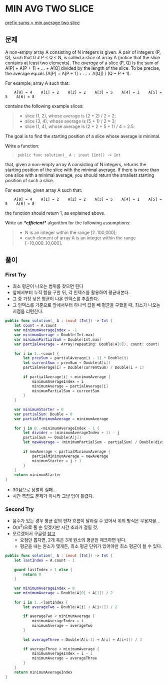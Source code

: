 # MIN AVG TWO SLICE

[prefix sums > min average two slice](https://app.codility.com/programmers/lessons/5-prefix_sums/min_avg_two_slice/)



## 문제

A non-empty array A consisting of N integers is given. A pair of integers (P, Q), such that 0 ≤ P < Q < N, is called a *slice* of array A (notice that the slice contains at least two elements). The *average* of a slice (P, Q) is the sum of A[P] + A[P + 1] + ... + A[Q] divided by the length of the slice. To be precise, the average equals (A[P] + A[P + 1] + ... + A[Q]) / (Q − P + 1).

For example, array A such that:

```
    A[0] = 4    A[1] = 2    A[2] = 2    A[3] = 5    A[4] = 1    A[5] = 5    A[6] = 8
```

contains the following example slices:

> - slice (1, 2), whose average is (2 + 2) / 2 = 2;
> - slice (3, 4), whose average is (5 + 1) / 2 = 3;
> - slice (1, 4), whose average is (2 + 2 + 5 + 1) / 4 = 2.5.

The goal is to find the starting position of a slice whose average is minimal.

Write a function:

> ```
> public func solution(_ A : inout [Int]) -> Int
> ```

that, given a non-empty array A consisting of N integers, returns the starting position of the slice with the minimal average. If there is more than one slice with a minimal average, you should return the smallest starting position of such a slice.

For example, given array A such that:

```
    A[0] = 4    A[1] = 2    A[2] = 2    A[3] = 5    A[4] = 1    A[5] = 5    A[6] = 8
```

the function should return 1, as explained above.

Write an ***\*efficient\**** algorithm for the following assumptions:

> - N is an integer within the range [2..100,000];
> - each element of array A is an integer within the range [−10,000..10,000].



## 풀이

### First Try

- 최소 평균이 나오는 범위를 찾으면 된다
- 앞에서부터 누적 합을 구한 뒤, 각 인덱스를 활용하여 평균내본다.
- 그 중 가장 낮은 평균이 나온 인덱스를 추출한다.
- 그 인덱스를 기준으로 앞에서부터 하나씩 값을 빼 평균을 구했을 때, 최소가 나오는 지점을 리턴한다.

```swift
public func solution(_ A : inout [Int]) -> Int {
    let count = A.count
    var minimumAverageIndex = -1
    var minimumAverage = Double(Int.max)
    var minimumPartialSum = Double(Int.max)
    var partialAverage = Array(repeating: Double(A[0]), count: count)
    
    for i in 1..<count {
        let prevSum = partialAverage[i - 1] * Double(i)
        let currentSum = prevSum + Double(A[i])
        partialAverage[i] = Double(currentSum) / Double(i + 1)
        
        if partialAverage[i] < minimumAverage {
            minimumAverageIndex = i
            minimumAverage = partialAverage[i]
            minimumPartialSum = currentSum
        }
    }
    
    var minimumStarter = 0
    var partialSum: Double = 0
    var partialMinimumAverage = minimumAverage
    
    for j in 0..<minimumAverageIndex - 1 {
        let divider = (minimumAverageIndex + 1) - j
        partialSum += Double(A[j])
        let newAverage = (minimumPartialSum - partialSum) / Double(divider)
        
        if newAverage < partialMinimumAverage {
            partialMinimumAverage = newAverage
            minimumStarter = j + 1
        }
    }
    return minimumStarter
}
```

- 30점으로 장렬히 실패...
- 시간 복잡도 문제가 아니라 그냥 답이 틀렸다.



### Second Try

- 음수가 있는 경우 평균 값의 편차 흐름이 달라질 수 있어서 위의 방식은 무용지물...
- O(n<sup>2</sup>)으로 풀 순 있겠지만 시간 초과가 걸릴 것.
- 모르겠어서 구글링 [참고](https://codesays.com/2014/solution-to-min-avg-two-slice-by-codility/)
  - 요점만 뽑자면, 2개 혹은 3개 원소의 평균만 체크하면 된다.
  - 평균을 내는 원소가 몇개든, 최소 평균 단위가 있어야만 최소 평균이 될 수 있다.

```swift
public func solution(_ A : inout [Int]) -> Int {
    let lastIndex = A.count - 1
    
    guard lastIndex > 1 else {
        return 0
    }
    
    var minimumAverageIndex = 0
    var minimumAverage = Double(A[0] + A[1]) / 2
    
    for i in 1..<lastIndex {
        let averageTwo = Double(A[i] + A[i+1]) / 2
        
        if averageTwo < minimumAverage {
            minimumAverageIndex = i
            minimumAverage = averageTwo
        }
        
        let averageThree = Double(A[i-1] + A[i] + A[i+1]) / 3
        
        if averageThree < minimumAverage {
            minimumAverageIndex = i - 1
            minimumAverage = averageThree
        }
    }
    return minimumAverageIndex
}
```



